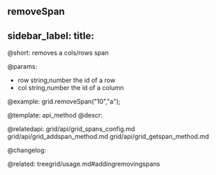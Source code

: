 removeSpan
---
sidebar_label: 
title: 
---          

@short: removes a cols/rows span


@params:
- row 	string,number 	the id of a row
- col 	string,number 	the id of a column



@example:
grid.removeSpan("10","a");


@template: api_method
@descr:



@relatedapi:
grid/api/grid_spans_config.md
grid/api/grid_addspan_method.md
grid/api/grid_getspan_method.md


@changelog:

@related: treegrid/usage.md#addingremovingspans

